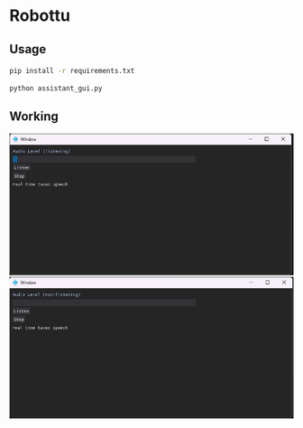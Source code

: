 # Robottu

## Usage
```sh
pip install -r requirements.txt
```

```sh
python assistant_gui.py
```

## Working

![](assets/images/audio_level.png)
![](assets/images/openai_response.png)
